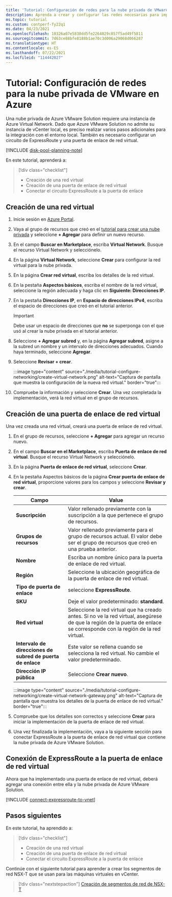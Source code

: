 ```yaml
---
title: 'Tutorial: Configuración de redes para la nube privada de VMware en Azure'
description: Aprenda a crear y configurar las redes necesarias para implementar una nube privada en Azure.
ms.topic: tutorial
ms.custom: contperf-fy22q1
ms.date: 04/23/2021
ms.openlocfilehash: 10326a07e5838dd5fe2264029c857f5ad49f5811
ms.sourcegitcommit: 7d63ce88bfe8188b1ae70c3d006a29068d066287
ms.translationtype: HT
ms.contentlocale: es-ES
ms.lasthandoff: 07/22/2021
ms.locfileid: "114442027"
---
```

# <a name="tutorial-configure-networking-for-your-vmware-private-cloud-in-azure"></a>Tutorial: Configuración de redes para la nube privada de VMware en Azure

Una nube privada de Azure VMware Solution requiere una instancia de Azure Virtual Network. Dado que Azure VMware Solution no admite su instancia de vCenter local, es preciso realizar varios pasos adicionales para la integración con el entorno local. También es necesario configurar un circuito de ExpressRoute y una puerta de enlace de red virtual.

[!INCLUDE [disk-pool-planning-note](includes/disk-pool-planning-note.md)]

En este tutorial, aprenderá a:

> [!div class="checklist"]
> * Creación de una red virtual
> * Creación de una puerta de enlace de red virtual
> * Conectar el circuito ExpressRoute a la puerta de enlace


## <a name="create-a-virtual-network"></a>Creación de una red virtual

1. Inicie sesión en [Azure Portal](https://portal.azure.com).

1. Vaya al grupo de recursos que creó en el [tutorial para crear una nube privada](tutorial-create-private-cloud.md) y seleccione **+ Agregar** para definir un nuevo recurso. 

1. En el campo **Buscar en Marketplace**, escriba **Virtual Network**. Busque el recurso Virtual Network y selecciónelo.

1. En la página **Virtual Network**, seleccione **Crear** para configurar la red virtual para la nube privada.

1. En la página **Crear red virtual**, escriba los detalles de la red virtual.

1. En la pestaña **Aspectos básicos**, escriba el nombre de la red virtual, seleccione la región adecuada y haga clic en **Siguiente: Direcciones IP**.

1. En la pestaña **Direcciones IP**, en **Espacio de direcciones IPv4**, escriba el espacio de direcciones que creó en el tutorial anterior.

   > [!IMPORTANT]
   > Debe usar un espacio de direcciones que **no** se superponga con el que usó al crear la nube privada en el tutorial anterior.

1. Seleccione **+ Agregar subred** y, en la página **Agregar subred**, asigne a la subred un nombre y un intervalo de direcciones adecuados. Cuando haya terminado, seleccione **Agregar**.

1. Seleccione **Revisar + crear**.

   :::image type="content" source="./media/tutorial-configure-networking/create-virtual-network.png" alt-text="Captura de pantalla que muestra la configuración de la nueva red virtual." border="true":::

1. Compruebe la información y seleccione **Crear**. Una vez completada la implementación, verá la red virtual en el grupo de recursos.

## <a name="create-a-virtual-network-gateway"></a>Creación de una puerta de enlace de red virtual

Una vez creada una red virtual, creará una puerta de enlace de red virtual.

1. En el grupo de recursos, seleccione **+ Agregar** para agregar un recurso nuevo.

1. En el campo **Buscar en el Marketplace**, escriba **Puerta de enlace de red virtual**. Busque el recurso Virtual Network y selecciónelo.

1. En la página **Puerta de enlace de red virtual**, seleccione **Crear**.

1. En la pestaña Aspectos básicos de la página **Crear puerta de enlace de red virtual**, proporcione valores para los campos y seleccione **Revisar y crear**. 

   | Campo | Value |
   | --- | --- |
   | **Suscripción** | Valor rellenado previamente con la suscripción a la que pertenece el grupo de recursos. |
   | **Grupos de recursos** | Valor rellenado previamente para el grupo de recursos actual. El valor debe ser el grupo de recursos que creó en una prueba anterior. |
   | **Nombre** | Escriba un nombre único para la puerta de enlace de red virtual. |
   | **Región** | Seleccione la ubicación geográfica de la puerta de enlace de red virtual. |
   | **Tipo de puerta de enlace** | seleccione **ExpressRoute**. |
   | **SKU** | Deje el valor predeterminado: **standard**. |
   | **Red virtual** | Seleccione la red virtual que ha creado antes. Si no ve la red virtual, asegúrese de que la región de la puerta de enlace se corresponde con la región de la red virtual. |
   | **Intervalo de direcciones de subred de puerta de enlace** | Este valor se rellena cuando se selecciona la red virtual. No cambie el valor predeterminado. |
   | **Dirección IP pública** | Seleccione **Crear nuevo**. |

   :::image type="content" source="./media/tutorial-configure-networking/create-virtual-network-gateway.png" alt-text="Captura de pantalla que muestra los detalles de la puerta de enlace de red virtual." border="true":::

1. Compruebe que los detalles son correctos y seleccione **Crear** para iniciar la implementación de la puerta de enlace de red virtual. 
1. Una vez finalizada la implementación, vaya a la siguiente sección para conectar ExpressRoute a la puerta de enlace de red virtual que contiene la nube privada de Azure VMware Solution.

## <a name="connect-expressroute-to-the-virtual-network-gateway"></a>Conexión de ExpressRoute a la puerta de enlace de red virtual

Ahora que ha implementado una puerta de enlace de red virtual, deberá agregar una conexión entre ella y la nube privada de Azure VMware Solution.

[!INCLUDE [connect-expressroute-to-vnet](includes/connect-expressroute-vnet.md)]


## <a name="next-steps"></a>Pasos siguientes

En este tutorial, ha aprendido a:

> [!div class="checklist"]
> * Creación de una red virtual
> * Creación de una puerta de enlace de red virtual
> * Conectar el circuito ExpressRoute a la puerta de enlace


Continúe con el siguiente tutorial para aprender a crear los segmentos de red NSX-T que se usan para las máquinas virtuales en vCenter.

> [!div class="nextstepaction"]
> [Creación de segmentos de red de NSX-T](./tutorial-nsx-t-network-segment.md)